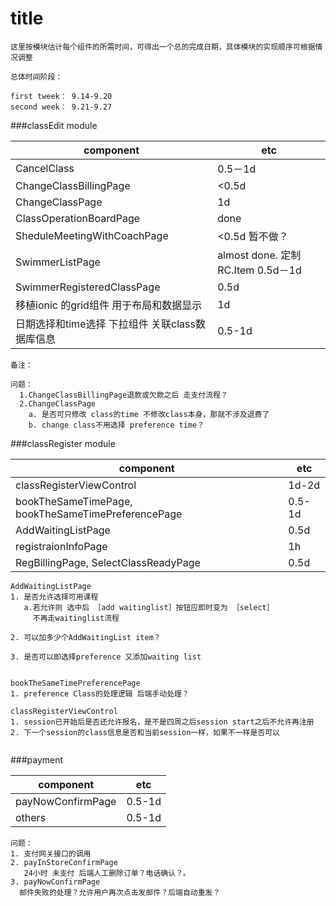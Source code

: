 title
=======
```
这里按模块估计每个组件的所需时间，可得出一个总的完成日期，具体模块的实现顺序可根据情况调整

总体时间阶段：

first tweek： 9.14-9.20
second week： 9.21-9.27

```

###classEdit module

component|	etc
---------|----
CancelClass| 0.5－1d
ChangeClassBillingPage | <0.5d
ChangeClassPage|  1d
ClassOperationBoardPage|  done
SheduleMeetingWithCoachPage|  <0.5d  暂不做？
SwimmerListPage|  almost done.  定制RC.Item  0.5d－1d
SwimmerRegisteredClassPage|   0.5d
移植ionic 的grid组件 用于布局和数据显示|  1d
日期选择和time选择 下拉组件 关联class数据库信息|0.5-1d

```
备注：

问题：
  1.ChangeClassBillingPage退款或欠款之后 走支付流程？
  2.ChangeClassPage
    a. 是否可只修改 class的time 不修改class本身，那就不涉及退费了
    b. change class不用选择 preference time？ 

```

###classRegister module

component| etc
---------|----
classRegisterViewControl | 1d-2d
bookTheSameTimePage, bookTheSameTimePreferencePage| 0.5-1d
AddWaitingListPage| 0.5d
registraionInfoPage| 1h
RegBillingPage, SelectClassReadyPage| 0.5d

```
AddWaitingListPage
1. 是否允许选择可用课程 
   a.若允许则 选中后 ［add waitinglist］按钮应即时变为 ［select］
     不再走waitinglist流程
     
2. 可以加多少个AddWaitingList item？

3. 是否可以即选择preference 又添加waiting list


bookTheSameTimePreferencePage
1. preference Class的处理逻辑 后端手动处理？

classRegisterViewControl
1. session已开始后是否还允许报名，是不是四周之后session start之后不允许再注册
2. 下一个session的class信息是否和当前session一样，如果不一样是否可以


```
###payment

component| etc
---------|--------
payNowConfirmPage| 0.5-1d
others| 0.5-1d

```
问题：
1. 支付网关接口的调用
2. payInStoreConfirmPage 
   24小时 未支付 后端人工删除订单？电话确认？。
3. payNowConfirmPage 
  邮件失败的处理？允许用户再次点击发邮件？后端自动重发？

```




